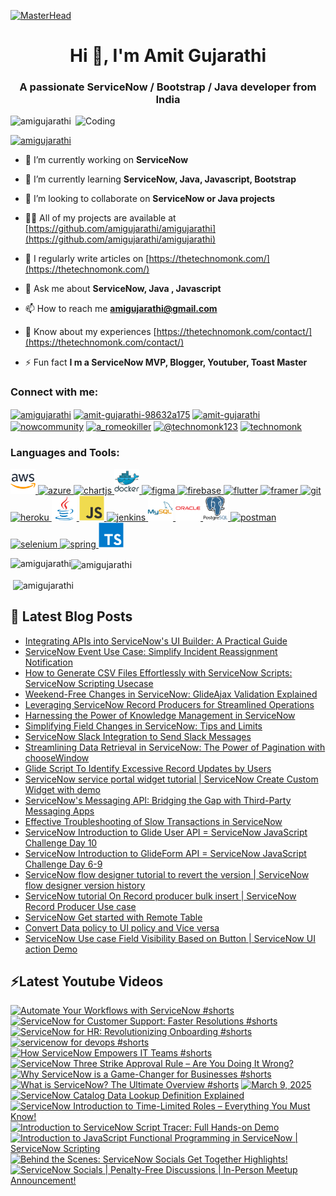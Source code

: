 
[![MasterHead](https://i.gifer.com/origin/22/22657b8a577f858827c5d46dac32cf53.gif)](https://amigujarathi.io)

<h1 align="center">Hi 👋, I'm Amit Gujarathi</h1>
<h3 align="center">A passionate ServiceNow / Bootstrap / Java developer from India</h3>
<img align="right" alt="Coding" width="400" src="https://cdn.filestackcontent.com/efbSR18hT5uRKuo0zoMA">

<p align="left"> <img src="https://komarev.com/ghpvc/?username=amigujarathi&label=Profile%20views&color=0e75b6&style=flat" alt="amigujarathi" /> </p>

<p align="left"> <a href="https://twitter.com/amigujarathi" target="blank"><img src="https://img.shields.io/twitter/follow/amigujarathi?logo=twitter&style=for-the-badge" alt="amigujarathi" /></a> </p>

- 🔭 I’m currently working on **ServiceNow**

- 🌱 I’m currently learning **ServiceNow, Java, Javascript, Bootstrap**

- 👯 I’m looking to collaborate on **ServiceNow or Java projects**

- 👨‍💻 All of my projects are available at [https://github.com/amigujarathi/amigujarathi](https://github.com/amigujarathi/amigujarathi)

- 📝 I regularly write articles on [https://thetechnomonk.com/](https://thetechnomonk.com/)

- 💬 Ask me about **ServiceNow, Java , Javascript**

- 📫 How to reach me **amigujarathi@gmail.com**

- 📄 Know about my experiences [https://thetechnomonk.com/contact/](https://thetechnomonk.com/contact/)

- ⚡ Fun fact **I m a ServiceNow MVP, Blogger, Youtuber, Toast Master**

<h3 align="left">Connect with me:</h3>
<p align="left">
<a href="https://twitter.com/amigujarathi" target="blank"><img align="center" src="https://raw.githubusercontent.com/rahuldkjain/github-profile-readme-generator/master/src/images/icons/Social/twitter.svg" alt="amigujarathi" height="30" width="40" /></a>
<a href="https://linkedin.com/in/amit-gujarathi-98632a175" target="blank"><img align="center" src="https://raw.githubusercontent.com/rahuldkjain/github-profile-readme-generator/master/src/images/icons/Social/linked-in-alt.svg" alt="amit-gujarathi-98632a175" height="30" width="40" /></a>
<a href="https://stackoverflow.com/users/amit-gujarathi" target="blank"><img align="center" src="https://raw.githubusercontent.com/rahuldkjain/github-profile-readme-generator/master/src/images/icons/Social/stack-overflow.svg" alt="amit-gujarathi" height="30" width="40" /></a>
<a href="https://www.servicenow.com/community/user/viewprofilepage/user-id/265565" target="blank"><img align="center" src="https://raw.githubusercontent.com/rahuldkjain/github-profile-readme-generator/master/src/images/icons/Social/codesandbox.svg" alt="nowcommunity" height="30" width="40" /></a>
<a href="https://instagram.com/a_romeokiller" target="blank"><img align="center" src="https://raw.githubusercontent.com/rahuldkjain/github-profile-readme-generator/master/src/images/icons/Social/instagram.svg" alt="a_romeokiller" height="30" width="40" /></a>
<a href="https://medium.com/@technomonk123" target="blank"><img align="center" src="https://raw.githubusercontent.com/rahuldkjain/github-profile-readme-generator/master/src/images/icons/Social/medium.svg" alt="@technomonk123" height="30" width="40" /></a>
<a href="https://www.youtube.com/c/technomonk" target="blank"><img align="center" src="https://raw.githubusercontent.com/rahuldkjain/github-profile-readme-generator/master/src/images/icons/Social/youtube.svg" alt="technomonk" height="30" width="40" /></a>
</p>

<h3 align="left">Languages and Tools:</h3>
<p align="left"> <a href="https://aws.amazon.com" target="_blank" rel="noreferrer"> <img src="https://raw.githubusercontent.com/devicons/devicon/master/icons/amazonwebservices/amazonwebservices-original-wordmark.svg" alt="aws" width="40" height="40"/> </a> <a href="https://azure.microsoft.com/en-in/" target="_blank" rel="noreferrer"> <img src="https://www.vectorlogo.zone/logos/microsoft_azure/microsoft_azure-icon.svg" alt="azure" width="40" height="40"/> </a> <a href="https://www.chartjs.org" target="_blank" rel="noreferrer"> <img src="https://www.chartjs.org/media/logo-title.svg" alt="chartjs" width="40" height="40"/> </a> <a href="https://www.docker.com/" target="_blank" rel="noreferrer"> <img src="https://raw.githubusercontent.com/devicons/devicon/master/icons/docker/docker-original-wordmark.svg" alt="docker" width="40" height="40"/> </a> <a href="https://www.figma.com/" target="_blank" rel="noreferrer"> <img src="https://www.vectorlogo.zone/logos/figma/figma-icon.svg" alt="figma" width="40" height="40"/> </a> <a href="https://firebase.google.com/" target="_blank" rel="noreferrer"> <img src="https://www.vectorlogo.zone/logos/firebase/firebase-icon.svg" alt="firebase" width="40" height="40"/> </a> <a href="https://flutter.dev" target="_blank" rel="noreferrer"> <img src="https://www.vectorlogo.zone/logos/flutterio/flutterio-icon.svg" alt="flutter" width="40" height="40"/> </a> <a href="https://www.framer.com/" target="_blank" rel="noreferrer"> <img src="https://www.vectorlogo.zone/logos/framer/framer-icon.svg" alt="framer" width="40" height="40"/> </a> <a href="https://git-scm.com/" target="_blank" rel="noreferrer"> <img src="https://www.vectorlogo.zone/logos/git-scm/git-scm-icon.svg" alt="git" width="40" height="40"/> </a> <a href="https://heroku.com" target="_blank" rel="noreferrer"> <img src="https://www.vectorlogo.zone/logos/heroku/heroku-icon.svg" alt="heroku" width="40" height="40"/> </a> <a href="https://www.java.com" target="_blank" rel="noreferrer"> <img src="https://raw.githubusercontent.com/devicons/devicon/master/icons/java/java-original.svg" alt="java" width="40" height="40"/> </a> <a href="https://developer.mozilla.org/en-US/docs/Web/JavaScript" target="_blank" rel="noreferrer"> <img src="https://raw.githubusercontent.com/devicons/devicon/master/icons/javascript/javascript-original.svg" alt="javascript" width="40" height="40"/> </a> <a href="https://www.jenkins.io" target="_blank" rel="noreferrer"> <img src="https://www.vectorlogo.zone/logos/jenkins/jenkins-icon.svg" alt="jenkins" width="40" height="40"/> </a> <a href="https://www.mysql.com/" target="_blank" rel="noreferrer"> <img src="https://raw.githubusercontent.com/devicons/devicon/master/icons/mysql/mysql-original-wordmark.svg" alt="mysql" width="40" height="40"/> </a> <a href="https://www.oracle.com/" target="_blank" rel="noreferrer"> <img src="https://raw.githubusercontent.com/devicons/devicon/master/icons/oracle/oracle-original.svg" alt="oracle" width="40" height="40"/> </a> <a href="https://www.postgresql.org" target="_blank" rel="noreferrer"> <img src="https://raw.githubusercontent.com/devicons/devicon/master/icons/postgresql/postgresql-original-wordmark.svg" alt="postgresql" width="40" height="40"/> </a> <a href="https://postman.com" target="_blank" rel="noreferrer"> <img src="https://www.vectorlogo.zone/logos/getpostman/getpostman-icon.svg" alt="postman" width="40" height="40"/> </a> <a href="https://www.selenium.dev" target="_blank" rel="noreferrer"> <img src="https://raw.githubusercontent.com/detain/svg-logos/780f25886640cef088af994181646db2f6b1a3f8/svg/selenium-logo.svg" alt="selenium" width="40" height="40"/> </a> <a href="https://spring.io/" target="_blank" rel="noreferrer"> <img src="https://www.vectorlogo.zone/logos/springio/springio-icon.svg" alt="spring" width="40" height="40"/> </a> <a href="https://www.typescriptlang.org/" target="_blank" rel="noreferrer"> <img src="https://raw.githubusercontent.com/devicons/devicon/master/icons/typescript/typescript-original.svg" alt="typescript" width="40" height="40"/> </a> </p>



<p><img align="left" src="https://github-readme-stats.vercel.app/api/top-langs?username=amigujarathi&show_icons=true&locale=en&layout=compact" alt="amigujarathi" /></p>
<p><img align="center" src="https://github-readme-streak-stats.herokuapp.com/?user=amigujarathi&" alt="amigujarathi" /></p>
<p>&nbsp;<img align="center" src="https://github-readme-stats.vercel.app/api?username=amigujarathi&show_icons=true&locale=en" alt="amigujarathi" /></p>


## 📕 Latest Blog Posts
<!-- BLOG-POST-LIST:START -->
- [Integrating APIs into ServiceNow&#39;s UI Builder: A Practical Guide](https://www.servicenow.com/community/next-experience-articles/integrating-apis-into-servicenow-s-ui-builder-a-practical-guide/ta-p/2974286)
- [ServiceNow Event Use Case: Simplify Incident Reassignment Notification](https://www.servicenow.com/community/now-platform-articles/servicenow-event-use-case-simplify-incident-reassignment/ta-p/2930690)
- [How to Generate CSV Files Effortlessly with ServiceNow Scripts: ServiceNow Scripting Usecase](https://www.servicenow.com/community/now-platform-articles/how-to-generate-csv-files-effortlessly-with-servicenow-scripts/ta-p/2926344)
- [Weekend-Free Changes in ServiceNow: GlideAjax Validation Explained](https://www.servicenow.com/community/itsm-articles/weekend-free-changes-in-servicenow-glideajax-validation/ta-p/2890616)
- [Leveraging ServiceNow Record Producers for Streamlined Operations](https://www.servicenow.com/community/itsm-articles/leveraging-servicenow-record-producers-for-streamlined/ta-p/2877121)
- [Harnessing the Power of Knowledge Management in ServiceNow](https://www.servicenow.com/community/itsm-articles/harnessing-the-power-of-knowledge-management-in-servicenow/ta-p/2858772)
- [Simplifying Field Changes in ServiceNow: Tips and Limits](https://www.servicenow.com/community/developer-articles/simplifying-field-changes-in-servicenow-tips-and-limits/ta-p/2855767)
- [ServiceNow Slack Integration to Send Slack Messages](https://www.servicenow.com/community/developer-articles/servicenow-slack-integration-to-send-slack-messages/ta-p/2837954)
- [Streamlining Data Retrieval in ServiceNow: The Power of Pagination with chooseWindow](https://www.servicenow.com/community/developer-articles/streamlining-data-retrieval-in-servicenow-the-power-of/ta-p/2827351)
- [Glide Script To Identify Excessive Record Updates by Users](https://www.servicenow.com/community/developer-articles/glide-script-to-identify-excessive-record-updates-by-users/ta-p/2827660)
- [ServiceNow service portal widget tutorial | ServiceNow Create Custom Widget with demo](https://www.servicenow.com/community/developer-articles/servicenow-service-portal-widget-tutorial-servicenow-create/ta-p/2373674)
- [ServiceNow&#39;s Messaging API: Bridging the Gap with Third-Party Messaging Apps](https://www.servicenow.com/community/developer-articles/servicenow-s-messaging-api-bridging-the-gap-with-third-party/ta-p/2670861)
- [Effective Troubleshooting of Slow Transactions in ServiceNow](https://www.servicenow.com/community/developer-articles/effective-troubleshooting-of-slow-transactions-in-servicenow/ta-p/2748206)
- [ServiceNow Introduction to Glide User API = ServiceNow JavaScript Challenge Day 10](https://www.servicenow.com/community/developer-articles/servicenow-introduction-to-glide-user-api-servicenow-javascript/ta-p/2388703)
- [ServiceNow Introduction to GlideForm API = ServiceNow JavaScript Challenge Day 6-9](https://www.servicenow.com/community/developer-articles/servicenow-introduction-to-glideform-api-servicenow-javascript/ta-p/2388700)
- [ServiceNow flow designer tutorial to revert the version | ServiceNow flow designer version history](https://www.servicenow.com/community/developer-articles/servicenow-flow-designer-tutorial-to-revert-the-version/ta-p/2373668)
- [ServiceNow tutorial On Record producer bulk insert | ServiceNow Record Producer Use case](https://www.servicenow.com/community/developer-articles/servicenow-tutorial-on-record-producer-bulk-insert-servicenow/ta-p/2373662)
- [ServiceNow Get started with Remote Table](https://www.servicenow.com/community/developer-articles/servicenow-get-started-with-remote-table/ta-p/2373659)
- [Convert Data policy to UI policy and Vice versa](https://www.servicenow.com/community/developer-articles/convert-data-policy-to-ui-policy-and-vice-versa/ta-p/2367689)
- [ServiceNow Use case Field Visibility Based on Button | ServiceNow UI action Demo](https://www.servicenow.com/community/developer-articles/servicenow-use-case-field-visibility-based-on-button-servicenow/ta-p/2362758)
<!-- BLOG-POST-LIST:END -->


## ⚡Latest Youtube Videos

<!-- BEGIN YOUTUBE-CARDS -->
[![Automate Your Workflows with ServiceNow #shorts](https://ytcards.demolab.com/?id=573dwEnZpMo&title=Automate+Your+Workflows+with+ServiceNow+%23shorts&lang=en&timestamp=1741977008&background_color=%230d1117&title_color=%23ffffff&stats_color=%23dedede&max_title_lines=1&width=250&border_radius=5 "Automate Your Workflows with ServiceNow #shorts")](https://www.youtube.com/watch?v=573dwEnZpMo)
[![ServiceNow for Customer Support: Faster Resolutions #shorts](https://ytcards.demolab.com/?id=i8Mcm1w649M&title=ServiceNow+for+Customer+Support%3A+Faster+Resolutions+%23shorts&lang=en&timestamp=1741890639&background_color=%230d1117&title_color=%23ffffff&stats_color=%23dedede&max_title_lines=1&width=250&border_radius=5 "ServiceNow for Customer Support: Faster Resolutions #shorts")](https://www.youtube.com/watch?v=i8Mcm1w649M)
[![ServiceNow for HR: Revolutionizing Onboarding #shorts](https://ytcards.demolab.com/?id=HDXoSbnDqa8&title=ServiceNow+for+HR%3A+Revolutionizing+Onboarding+%23shorts&lang=en&timestamp=1741804224&background_color=%230d1117&title_color=%23ffffff&stats_color=%23dedede&max_title_lines=1&width=250&border_radius=5 "ServiceNow for HR: Revolutionizing Onboarding #shorts")](https://www.youtube.com/watch?v=HDXoSbnDqa8)
[![servicenow for devops #shorts](https://ytcards.demolab.com/?id=Xb6ENQEo0v0&title=servicenow+for+devops+%23shorts&lang=en&timestamp=1741753825&background_color=%230d1117&title_color=%23ffffff&stats_color=%23dedede&max_title_lines=1&width=250&border_radius=5 "servicenow for devops #shorts")](https://www.youtube.com/watch?v=Xb6ENQEo0v0)
[![How ServiceNow Empowers IT Teams #shorts](https://ytcards.demolab.com/?id=iChfe0VSp9o&title=How+ServiceNow+Empowers+IT+Teams+%23shorts&lang=en&timestamp=1741717837&background_color=%230d1117&title_color=%23ffffff&stats_color=%23dedede&max_title_lines=1&width=250&border_radius=5 "How ServiceNow Empowers IT Teams #shorts")](https://www.youtube.com/watch?v=iChfe0VSp9o)
[![ServiceNow Three Strike Approval Rule – Are You Doing It Wrong?](https://ytcards.demolab.com/?id=uZ38ye-Rl-k&title=ServiceNow+Three+Strike+Approval+Rule+%E2%80%93+Are+You+Doing+It+Wrong%3F&lang=en&timestamp=1741703406&background_color=%230d1117&title_color=%23ffffff&stats_color=%23dedede&max_title_lines=1&width=250&border_radius=5 "ServiceNow Three Strike Approval Rule – Are You Doing It Wrong?")](https://www.youtube.com/watch?v=uZ38ye-Rl-k)
[![Why ServiceNow is a Game-Changer for Businesses #shorts](https://ytcards.demolab.com/?id=jtZXZrVMM-M&title=Why+ServiceNow+is+a+Game-Changer+for+Businesses+%23shorts&lang=en&timestamp=1741631437&background_color=%230d1117&title_color=%23ffffff&stats_color=%23dedede&max_title_lines=1&width=250&border_radius=5 "Why ServiceNow is a Game-Changer for Businesses #shorts")](https://www.youtube.com/watch?v=jtZXZrVMM-M)
[![What is ServiceNow? The Ultimate Overview #shorts](https://ytcards.demolab.com/?id=EE4GWBMf8Z0&title=What+is+ServiceNow%3F+The+Ultimate+Overview+%23shorts&lang=en&timestamp=1741545015&background_color=%230d1117&title_color=%23ffffff&stats_color=%23dedede&max_title_lines=1&width=250&border_radius=5 "What is ServiceNow? The Ultimate Overview #shorts")](https://www.youtube.com/watch?v=EE4GWBMf8Z0)
[![March 9, 2025](https://ytcards.demolab.com/?id=740yLKDAhmY&title=March+9%2C+2025&lang=en&timestamp=1741510616&background_color=%230d1117&title_color=%23ffffff&stats_color=%23dedede&max_title_lines=1&width=250&border_radius=5 "March 9, 2025")](https://www.youtube.com/watch?v=740yLKDAhmY)
[![ServiceNow Catalog Data Lookup Definition Explained](https://ytcards.demolab.com/?id=DDQlJteNxhI&title=ServiceNow+Catalog+Data+Lookup+Definition+Explained&lang=en&timestamp=1741098606&background_color=%230d1117&title_color=%23ffffff&stats_color=%23dedede&max_title_lines=1&width=250&border_radius=5 "ServiceNow Catalog Data Lookup Definition Explained")](https://www.youtube.com/watch?v=DDQlJteNxhI)
[![ServiceNow Introduction to Time-Limited Roles – Everything You Must Know!](https://ytcards.demolab.com/?id=5RyuxcdYCyo&title=ServiceNow+Introduction+to+Time-Limited+Roles+%E2%80%93+Everything+You+Must+Know%21&lang=en&timestamp=1739802634&background_color=%230d1117&title_color=%23ffffff&stats_color=%23dedede&max_title_lines=1&width=250&border_radius=5 "ServiceNow Introduction to Time-Limited Roles – Everything You Must Know!")](https://www.youtube.com/watch?v=5RyuxcdYCyo)
[![Introduction to ServiceNow Script Tracer: Full Hands-on Demo](https://ytcards.demolab.com/?id=CUxWWiHS8OE&title=Introduction+to+ServiceNow+Script+Tracer%3A+Full+Hands-on+Demo&lang=en&timestamp=1739212206&background_color=%230d1117&title_color=%23ffffff&stats_color=%23dedede&max_title_lines=1&width=250&border_radius=5 "Introduction to ServiceNow Script Tracer: Full Hands-on Demo")](https://www.youtube.com/watch?v=CUxWWiHS8OE)
[![Introduction to JavaScript Functional Programming in ServiceNow | ServiceNow Scripting](https://ytcards.demolab.com/?id=9LHI4oU6hjA&title=Introduction+to+JavaScript+Functional+Programming+in+ServiceNow+%7C+ServiceNow+Scripting&lang=en&timestamp=1738679408&background_color=%230d1117&title_color=%23ffffff&stats_color=%23dedede&max_title_lines=1&width=250&border_radius=5 "Introduction to JavaScript Functional Programming in ServiceNow | ServiceNow Scripting")](https://www.youtube.com/watch?v=9LHI4oU6hjA)
[![Behind the Scenes: ServiceNow Socials Get Together Highlights!](https://ytcards.demolab.com/?id=Mj3NIgz8QG4&title=Behind+the+Scenes%3A+ServiceNow+Socials+Get+Together+Highlights%21&lang=en&timestamp=1736829906&background_color=%230d1117&title_color=%23ffffff&stats_color=%23dedede&max_title_lines=1&width=250&border_radius=5 "Behind the Scenes: ServiceNow Socials Get Together Highlights!")](https://www.youtube.com/watch?v=Mj3NIgz8QG4)
[![ServiceNow Socials | Penalty-Free Discussions | In-Person Meetup Announcement!](https://ytcards.demolab.com/?id=XEX5AGq41tE&title=ServiceNow+Socials+%7C+Penalty-Free+Discussions+%7C+In-Person+Meetup+Announcement%21&lang=en&timestamp=1732512606&background_color=%230d1117&title_color=%23ffffff&stats_color=%23dedede&max_title_lines=1&width=250&border_radius=5 "ServiceNow Socials | Penalty-Free Discussions | In-Person Meetup Announcement!")](https://www.youtube.com/watch?v=XEX5AGq41tE)
<!-- END YOUTUBE-CARDS -->

